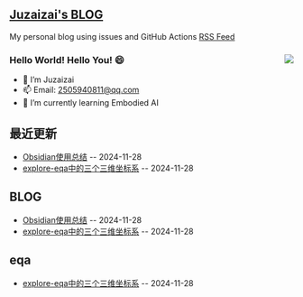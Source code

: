 ## [Juzaizai's BLOG](https://github.com/aqvq/aqvq)

My personal blog using issues and GitHub Actions [RSS Feed](https://raw.githubusercontent.com/aqvq/aqvq/main/feed.xml) 

### Hello World! Hello You! 😄 <image align="right" src="https://github-readme-stats.vercel.app/api?username=aqvq&show_icons=true&hide_title=true&theme=gradient" />

- 🔭 I’m Juzaizai
- 📫 Email: 2505940811@qq.com
- 🌱 I’m currently learning Embodied AI


## 最近更新
- [Obsidian使用总结](https://github.com/aqvq/aqvq/issues/2) -- 2024-11-28
- [explore-eqa中的三个三维坐标系](https://github.com/aqvq/aqvq/issues/1) -- 2024-11-28
## BLOG
- [Obsidian使用总结](https://github.com/aqvq/aqvq/issues/2) -- 2024-11-28
- [explore-eqa中的三个三维坐标系](https://github.com/aqvq/aqvq/issues/1) -- 2024-11-28
## eqa
- [explore-eqa中的三个三维坐标系](https://github.com/aqvq/aqvq/issues/1) -- 2024-11-28
